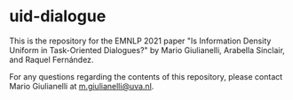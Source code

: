 # uid-dialogue
This is the repository for the EMNLP 2021 paper "Is Information Density Uniform in Task-Oriented Dialogues?" by Mario Giulianelli, Arabella Sinclair, and Raquel Fernández.

For any questions regarding the contents of this repository, please contact Mario Giulianelli at m.giulianelli@uva.nl.

